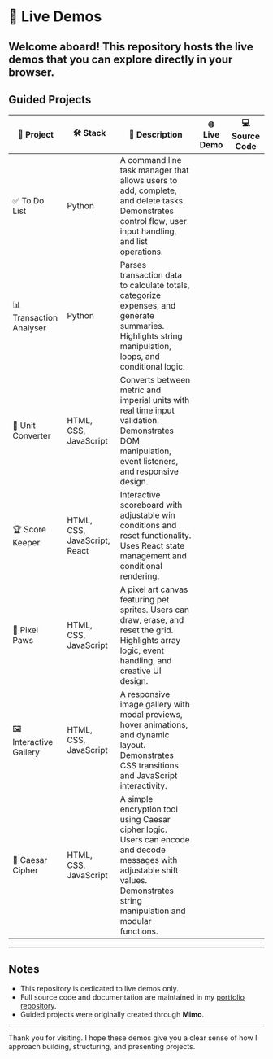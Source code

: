 # 🌟 Live Demos

Welcome aboard! This repository hosts the live demos that you can explore directly in your browser.
---

## Guided Projects

| 🧩 Project | 🛠️ Stack | 📄 Description | 🌐 Live Demo | 💻 Source Code |
|------------|-----------|----------------|--------------|----------------|
| ✅ To Do List | Python | A command line task manager that allows users to add, complete, and delete tasks. Demonstrates control flow, user input handling, and list operations. |  |  |
| 📊 Transaction Analyser | Python | Parses transaction data to calculate totals, categorize expenses, and generate summaries. Highlights string manipulation, loops, and conditional logic. |  |  |
| 🔄 Unit Converter | HTML, CSS, JavaScript | Converts between metric and imperial units with real time input validation. Demonstrates DOM manipulation, event listeners, and responsive design. |  |  |
| 🏆 Score Keeper | HTML, CSS, JavaScript, React | Interactive scoreboard with adjustable win conditions and reset functionality. Uses React state management and conditional rendering. |  |  |
| 🐾 Pixel Paws | HTML, CSS, JavaScript | A pixel art canvas featuring pet sprites. Users can draw, erase, and reset the grid. Highlights array logic, event handling, and creative UI design. |  |  |
| 🖼️ Interactive Gallery | HTML, CSS, JavaScript | A responsive image gallery with modal previews, hover animations, and dynamic layout. Demonstrates CSS transitions and JavaScript interactivity. |  |  |
| 🔐 Caesar Cipher | HTML, CSS, JavaScript | A simple encryption tool using Caesar cipher logic. Users can encode and decode messages with adjustable shift values. Demonstrates string manipulation and modular functions. |  |  |

---

## Notes

- This repository is dedicated to live demos only.  
- Full source code and documentation are maintained in my [portfolio repository](https://github.com/musman-uk/portfolio).  
- Guided projects were originally created through **Mimo**.  

---

Thank you for visiting. I hope these demos give you a clear sense of how I approach building, structuring, and presenting projects.
